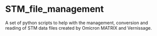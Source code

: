 # STM_file_management
A set of python scripts to help with the management, conversion and reading of STM data files created by Omicron MATRIX and Vernissage.
